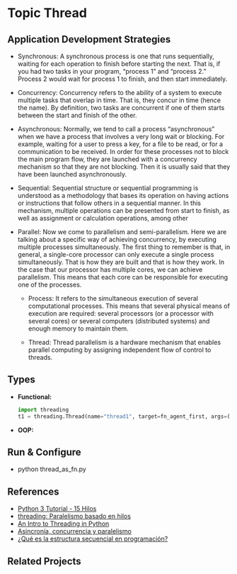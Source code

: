 # Topic Thread

## Application Development Strategies

- Synchronous: A synchronous process is one that runs sequentially, waiting for each operation to finish before starting the next. That is, if you had two tasks in your program, “process 1” and “process 2.” Process 2 would wait for process 1 to finish, and then start immediately.

- Concurrency: Concurrency refers to the ability of a system to execute multiple tasks that overlap in time. That is, they concur in time (hence the name). By definition, two tasks are concurrent if one of them starts between the start and finish of the other.

- Asynchronous: Normally, we tend to call a process “asynchronous” when we have a process that involves a very long wait or blocking. For example, waiting for a user to press a key, for a file to be read, or for a communication to be received. In order for these processes not to block the main program flow, they are launched with a concurrency mechanism so that they are not blocking. Then it is usually said that they have been launched asynchronously.

- Sequential: Sequential structure or sequential programming is understood as a methodology that bases its operation on having actions or instructions that follow others in a sequential manner. In this mechanism, multiple operations can be presented from start to finish, as well as assignment or calculation operations, among other

- Parallel: Now we come to parallelism and semi-parallelism. Here we are talking about a specific way of achieving concurrency, by executing multiple processes simultaneously. The first thing to remember is that, in general, a single-core processor can only execute a single process simultaneously. That is how they are built and that is how they work. In the case that our processor has multiple cores, we can achieve parallelism. This means that each core can be responsible for executing one of the processes. 
    
    - Process: It refers to the simultaneous execution of several computational processes. This means that several physical means of execution are required: several processors (or a processor with several cores) or several computers (distributed systems) and enough memory to maintain them.
    
    - Thread: Thread parallelism is a hardware mechanism that enables parallel computing by assigning independent flow of control to threads.


## Types

- **Functional:**

    ```py
    import threading
    t1 = threading.Thread(name="thread1", target=fn_agent_first, args=("agent_first",))
    ```

- **OOP:**

## Run & Configure
-  python thread_as_fn.py

## References 
- [Python 3 Tutorial - 15 Hilos](https://www.youtube.com/watch?v=3Rlh6uUuQqA&list=PLvimn1Ins-43WtzBU5281m6UwbNROArTB&index=15)
- [threading: Paralelismo basado en hilos](https://docs.python.org/es/3.8/library/threading.html)
- [An Intro to Threading in Python](https://realpython.com/intro-to-python-threading/)
- [Asincronía, concurrencia y paralelismo](https://www.luisllamas.es/asincronia-concurrencia-paralelismo/)
- [¿Qué es la estructura secuencial en programación?](https://keepcoding.io/blog/que-es-estructura-secuencial-programacion/)

## Related Projects 

